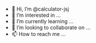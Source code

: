 - 👋 Hi, I’m @calculator-jsj
- 👀 I’m interested in ...
- 🌱 I’m currently learning ...
- 💞️ I’m looking to collaborate on ...
- 📫 How to reach me ...

<!---
calculator-jsj/calculator-jsj is a ✨ special ✨ repository because its `README.md` (this file) appears on your GitHub profile.
You can click the Preview link to take a look at your changes.
--->
